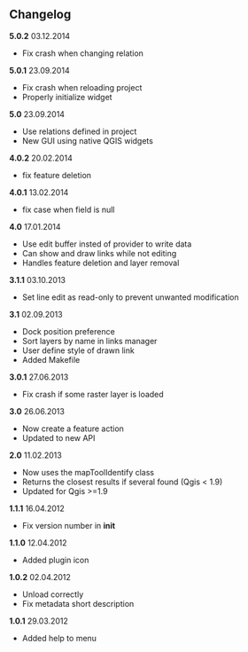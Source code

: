 ## Changelog

**5.0.2** 03.12.2014

* Fix crash when changing relation

**5.0.1** 23.09.2014

* Fix crash when reloading project
* Properly initialize widget

**5.0** 23.09.2014

* Use relations defined in project
* New GUI using native QGIS widgets

**4.0.2** 20.02.2014

* fix feature deletion

**4.0.1** 13.02.2014

* fix case when field is null

**4.0** 17.01.2014

* Use edit buffer insted of provider to write data
* Can show and draw links while not editing
* Handles feature deletion and layer removal

**3.1.1** 03.10.2013

* Set line edit as read-only to prevent unwanted modification

**3.1** 02.09.2013

* Dock position preference
* Sort layers by name in links manager
* User define style of drawn link
* Added Makefile

**3.0.1** 27.06.2013

* Fix crash if some raster layer is loaded

**3.0** 26.06.2013

* Now create a feature action
* Updated to new API

**2.0** 11.02.2013

* Now uses the mapToolIdentify class
* Returns the closest results if several found (Qgis < 1.9)
* Updated for Qgis >=1.9

**1.1.1** 16.04.2012

* Fix version number in __init__

**1.1.0** 12.04.2012

* Added plugin icon

**1.0.2** 02.04.2012

* Unload correctly
* Fix metadata short description

**1.0.1** 29.03.2012

* Added help to menu


